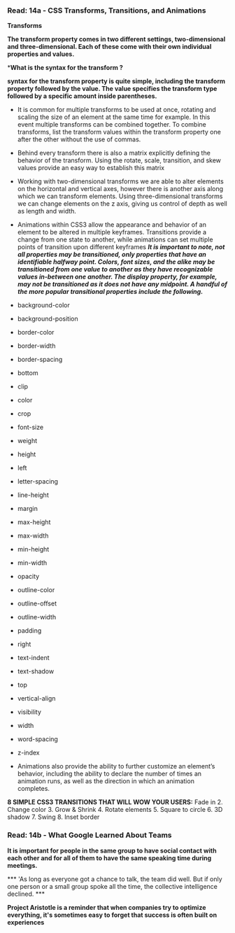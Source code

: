 ### Read: 14a - CSS Transforms, Transitions, and Animations

**Transforms**

**The transform property comes in two different settings, two-dimensional and three-dimensional. Each of these come with their own individual properties and values.**

***What is the syntax for the transform ?**

**syntax for the transform property is quite simple, including the transform property followed by the value. The value specifies the transform type followed by a specific amount inside parentheses.**

- It is common for multiple transforms to be used at once, rotating and scaling the size of an element at the same time for example. In this event multiple transforms can be combined together. To combine transforms, list the transform values within the transform property one after the other without the use of commas.

- Behind every transform there is also a matrix explicitly defining the behavior of the transform. Using the rotate, scale, transition, and skew values provide an easy way to establish this matrix

- Working with two-dimensional transforms we are able to alter elements on the horizontal and vertical axes, however there is another axis along which we can transform elements. Using three-dimensional transforms we can change elements on the z axis, giving us control of depth as well as length and width.

- Animations within CSS3 allow the appearance and behavior of an element to be altered in multiple keyframes. Transitions provide a change from one state to another, while animations can set multiple points of transition upon different keyframes
***It is important to note, not all properties may be transitioned, only properties that have an identifiable halfway point. Colors, font sizes, and the alike may be transitioned from one value to another as they have recognizable values in-between one another. The display property, for example, may not be transitioned as it does not have any midpoint. A handful of the more popular transitional properties include the following.***

- background-color
- background-position
- border-color
- border-width
- border-spacing
- bottom
- clip
- color
- crop
- font-size
- weight
- height
- left
- letter-spacing
- line-height
- margin
- max-height
- max-width
- min-height
- min-width
- opacity
- outline-color
- outline-offset
- outline-width
- padding
- right
- text-indent
- text-shadow
- top
- vertical-align
- visibility
- width
- word-spacing
- z-index

- Animations also provide the ability to further customize an element’s behavior, including the ability to declare the number of times an animation runs, as well as the direction in which an animation completes.

**8 SIMPLE CSS3 TRANSITIONS THAT WILL WOW YOUR USERS:**
Fade in
2. Change color
3. Grow & Shrink
4. Rotate elements
5. Square to circle
6. 3D shadow
7. Swing
8. Inset border



### Read: 14b - What Google Learned About Teams



**It is important for people in the same group to have social contact with each other and for all of them to have the same speaking time during meetings.**

*** 'As long as everyone got a chance to talk, the team did well. But if only one person or a small group spoke all the time, the collective intelligence declined. ***

**Project Aristotle is a reminder that when companies try to optimize everything, it's sometimes easy to forget that success is often built on experiences**
